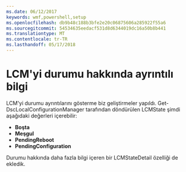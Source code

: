 ```yaml
---
ms.date: 06/12/2017
keywords: wmf,powershell,setup
ms.openlocfilehash: db9b48c188b3bfe2e20c06875606a285922f55a6
ms.sourcegitcommit: 54534635eedacf531d8d6344019dc16a50b8b441
ms.translationtype: MT
ms.contentlocale: tr-TR
ms.lasthandoff: 05/17/2018
---
```

# <a name="detailed-information-about-lcm-state"></a>LCM'yi durumu hakkında ayrıntılı bilgi

LCM'yi durumu ayrıntılarını gösterme biz geliştirmeler yapıldı. Get-DscLocalConfigurationManager tarafından döndürülen LCMState şimdi aşağıdaki değerleri içerebilir:

* **Boşta**
* **Meşgul**
* **PendingReboot**
* **PendingConfiguration**

Durumu hakkında daha fazla bilgi içeren bir LCMStateDetail özelliği de ekledik.
